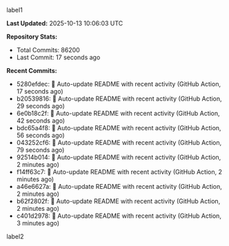 
label1 
<!-- ACTIVITY_START -->
**Last Updated:** 2025-10-13 10:06:03 UTC

**Repository Stats:**
- Total Commits: 86200
- Last Commit: 17 seconds ago

**Recent Commits:**
- 5280efdec: 🤖 Auto-update README with recent activity (GitHub Action, 17 seconds ago)
- b20539816: 🤖 Auto-update README with recent activity (GitHub Action, 29 seconds ago)
- 6e0b18c2f: 🤖 Auto-update README with recent activity (GitHub Action, 42 seconds ago)
- bdc65a4f8: 🤖 Auto-update README with recent activity (GitHub Action, 56 seconds ago)
- 043252cf6: 🤖 Auto-update README with recent activity (GitHub Action, 79 seconds ago)
- 92514b014: 🤖 Auto-update README with recent activity (GitHub Action, 2 minutes ago)
- f14ff63c7: 🤖 Auto-update README with recent activity (GitHub Action, 2 minutes ago)
- a46e6627a: 🤖 Auto-update README with recent activity (GitHub Action, 2 minutes ago)
- b62f2802f: 🤖 Auto-update README with recent activity (GitHub Action, 2 minutes ago)
- c401d2978: 🤖 Auto-update README with recent activity (GitHub Action, 3 minutes ago)
<!-- ACTIVITY_END -->

label2
